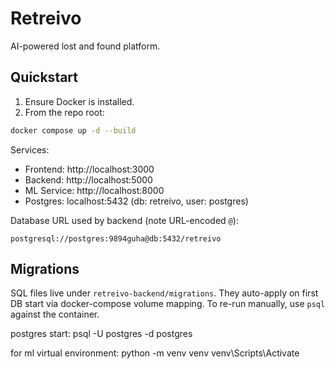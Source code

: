 # Retreivo

AI-powered lost and found platform.

## Quickstart

1. Ensure Docker is installed.
2. From the repo root:

```bash
docker compose up -d --build
```

Services:
- Frontend: http://localhost:3000
- Backend: http://localhost:5000
- ML Service: http://localhost:8000
- Postgres: localhost:5432 (db: retreivo, user: postgres)

Database URL used by backend (note URL-encoded `@`):

```
postgresql://postgres:9894guha@db:5432/retreivo
```

## Migrations

SQL files live under `retreivo-backend/migrations`. They auto-apply on first DB start via docker-compose volume mapping. To re-run manually, use `psql` against the container.


postgres start:
psql -U postgres -d postgres

for ml virtual environment:
python -m venv venv
venv\Scripts\Activate

